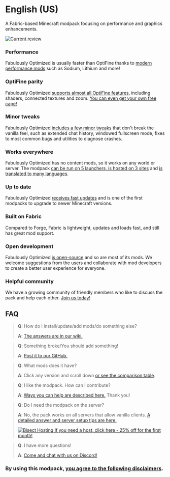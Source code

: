 # English (US)
<!-- Use your language name, in your language as the title. Append the country in parentheses, if your language has regional variants. -->

A Fabric-based Minecraft modpack focusing on performance and graphics enhancements.

[![Current review](https://img.youtube.com/vi/bb8G9X5Q_4I/hqdefault.jpg)](https://www.youtube.com/watch?v=bb8G9X5Q_4I)

### Performance

Fabulously Optimized is usually faster than OptiFine thanks to [modern performance mods][1] such as Sodium, Lithium and more!

### OptiFine parity

Fabulously Optimized [supports almost all OptiFine features][2], including shaders, connected textures and zoom. [You can even get your own free cape!][3]

### Minor tweaks

Fabulously Optimized [includes a few minor tweaks][4] that don't break the vanilla feel, such as extended chat history, windowed fullscreen mode, fixes to most common bugs and utilities to diagnose crashes.

### Works everywhere

Fabulously Optimized has no content mods, so it works on any world or server. The modpack [can be run on 5 launchers, is hosted on 3 sites][6] and [is translated to many languages][7].
<!-- If Mod Menu Helper is translated to your language, end the sentence like "[translated to many languages][7], including <your language>." -->

### Up to date

Fabulously Optimized [receives fast updates][5] and is one of the first modpacks to upgrade to newer Minecraft versions.

### Built on Fabric

Compared to Forge, Fabric is lightweight, updates and loads fast, and still has great mod support.

### Open development

Fabulously Optimized [is open-source][8] and so are most of its mods. We welcome suggestions from the users and collaborate with mod developers to create a better user experience for everyone.

### Helpful community

We have a growing community of friendly members who like to discuss the pack and help each other. [Join us today!][10]

## FAQ

> **Q**: How do I install/update/add mods/do something else?
> 
> **A**: [The answers are in our wiki.][11]


> **Q**: Something broke/You should add something!
> 
> **A**: [Post it to our GitHub.][8]


> **Q**: What mods does it have?
> 
> **A**: Click any version and scroll down [or see the comparison table][12].


> **Q**: I like the modpack. How can I contribute?
> 
> **A**: [Ways you can help are described here.][16] Thank you!


> **Q**: Do I need the modpack on the server?
> 
> **A**: No, the pack works on all servers that allow vanilla clients. [A detailed answer and server setup tips are here.][13]
> 
> [![Bisect Hosting](https://i.ibb.co/gr9mSxW/image.png) If you need a host, click here - 25% off for the first month!][14]


> **Q**: I have more questions!
> 
> **A**: [Come and chat with us on Discord!][10]

### By using this modpack, [you agree to the following disclaimers][15].

[1]: https://github.com/Fabulously-Optimized/fabulously-optimized/blob/main/INCLUDED-MODS.md#smooth
[2]: https://fabulously-optimized.gitbook.io/modpack/readme/give-up-optifine
[3]: https://fabulously-optimized.gitbook.io/modpack/readme/free-cape
[4]: https://github.com/Fabulously-Optimized/fabulously-optimized/blob/main/INCLUDED-MODS.md#functional
[5]: https://github.com/Fabulously-Optimized/fabulously-optimized/blob/main/CHANGELOG.md
[6]: https://github.com/Fabulously-Optimized/fabulously-optimized#downloads
[7]: https://fabulously-optimized.gitbook.io/modpack/readme/language-support
[8]: https://github.com/Fabulously-Optimized/fabulously-optimized
[9]: https://github.com/Fabulously-Optimized/fabulously-optimized/issues/257
[10]: https://discord.gg/yxaXtaQqdB
[11]: https://fabulously-optimized.gitbook.io/modpack/
[12]: https://github.com/Fabulously-Optimized/fabulously-optimized/blob/main/INCLUDED-MODS.md
[13]: https://fabulously-optimized.gitbook.io/modpack/readme/server-setup
[14]: https://www.bisecthosting.com/clients/aff.php?aff=2604
[15]: https://github.com/Fabulously-Optimized/fabulously-optimized#disclaimers
[16]: https://github.com/Fabulously-Optimized/fabulously-optimized/blob/main/CONTRIBUTING.md
